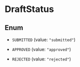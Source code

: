 

# DraftStatus

## Enum


* `SUBMITTED` (value: `"submitted"`)

* `APPROVED` (value: `"approved"`)

* `REJECTED` (value: `"rejected"`)



